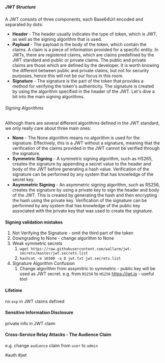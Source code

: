 ##### JWT Structure

A JWT consists of three components, each Base64Url encoded and separated by dots:
- **Header** - The header usually indicates the type of token, which is JWT, as well as the signing algorithm that is used.
- **Payload** - The payload is the body of the token, which contain the claims. A claim is a piece of information provided for a specific entity. In JWTs, there are registered claims, which are claims predefined by the JWT standard and public or private claims. The public and private claims are those which are defined by the developer. It is worth knowing the different between public and private claims, but not for security purposes, hence this will not be our focus in this room.
- **Signature** - The signature is the part of the token that provides a method for verifying the token's authenticity. The signature is created by using the algorithm specified in the header of the JWT. Let's dive a bit into the main signing algorithms.
###### Signing Algorithms
Although there are several different algorithms defined in the JWT standard, we only really care about three main ones:
- **None** - The None algorithm means no algorithm is used for the signature. Effectively, this is a JWT without a signature, meaning that the verification of the claims provided in the JWT cannot be verified through the signature.
- **Symmetric Signing** - A symmetric signing algorithm, such as HS265, creates the signature by appending a secret value to the header and body of the JWT before generating a hash value. Verification of the signature can be performed by any system that has knowledge of the secret key.
- **Asymmetric Signing** - An asymmetric signing algorithm, such as RS256, creates the signature by using a private key to sign the header and body of the JWT. This is created by generating the hash and then encrypting the hash using the private key. Verification of the signature can be performed by any system that has knowledge of the public key associated with the private key that was used to create the signature.

#### Signing validation mistakes
1. Not Verifying the Signature - omit the third part of the token
2. Downgrading to None - change algorithm to None
3. Weak symmetric secrets 
	1. `wget https://raw.githubusercontent.com/wallarm/jwt-secrets/master/jwt.secrets.list`
	2. `hashcat -m 16500 -a 0 jwt.txt jwt.secrets.list`
4. Signature Algorithm Confusion
	1. Change algorithm from assymitric to symmetric - public key will be used as JWT secret. e.g. from `RS256` to `HS256`
https://jwt.io - useful tool

#### Lifetime
no `exp` in JWT claims defined
#### Sensitive Information Disclosure
private info in JWT claim

#### Cross-Service Relay Attacks - The Audience Claim
e.g. change `audience` claim from `user` to `admin`


#auth #jwt